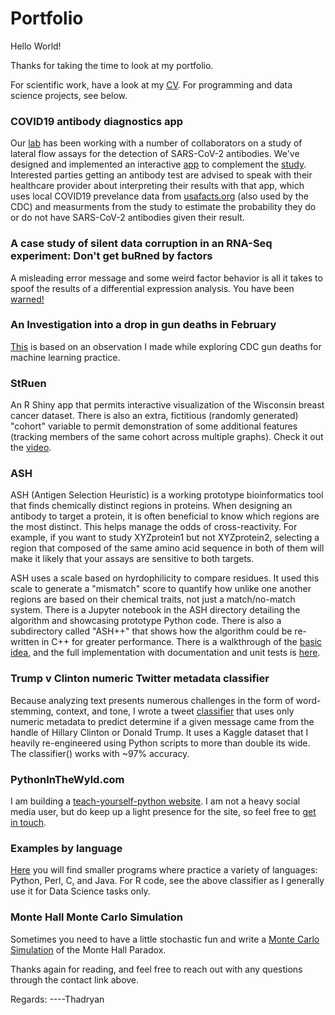 # Portfolio

Hello World!

Thanks for taking the time to look at my portfolio.

For scientific work, have a look at my [CV](https://sweeney-th.github.io/cv/). For programming and data science projects, see below.

### COVID19 antibody diagnostics app

Our [lab](https://www.omics.kitchen/) has been working with a number of collaborators on a study of lateral flow assays for the detection of SARS-CoV-2 antibodies. We've designed and implemented an interactive [app](https://covid.omics.kitchen/) to complement the [study](https://www.medrxiv.org/content/10.1101/2021.01.02.20248998v1). Interested parties getting an antibody test are advised to speak with their healthcare provider about interpreting their results with that app, which uses local COVID19 prevelance data from [usafacts.org](https://usafacts.org/visualizations/coronavirus-covid-19-spread-map/) (also used by the CDC) and measurments from the study to estimate the probability they do or do not have SARS-CoV-2 antibodies given their result.

### A case study of silent data corruption in an RNA-Seq experiment: Don't get buRned by factors

A misleading error message and some weird factor behavior is all it takes to spoof the results of a differential expression analysis. You have been [warned!](https://github.com/sweeney-th/type-issue-case-study)

### An Investigation into a drop in gun deaths in February

[This](http://pythoninthewyld.com/wp-content/uploads/2019/08/Main.nb_.html) is based on an observation I made while exploring CDC gun deaths for machine learning practice.

### StRuen

An R Shiny app that permits interactive visualization of the Wisconsin breast cancer dataset. There is also an extra, fictitious (randomly generated) "cohort" variable to permit demonstration of some additional features (tracking members of the same cohort across multiple graphs). Check it out the [video](https://www.youtube.com/watch?v=qcZ4sB-RUk4).

### ASH

ASH (Antigen Selection Heuristic) is a working prototype bioinformatics tool that finds chemically distinct regions in proteins. When designing an antibody to target a protein, it is often beneficial to know which regions are the most distinct. This helps manage the odds of cross-reactivity. For example, if you want to study XYZprotein1 but not XYZprotein2, selecting a region that composed of the same amino acid sequence in both of them will make it likely that your assays are sensitive to both targets.

ASH uses a scale based on hyrdophilicity to compare residues. It used this scale to generate a "mismatch" score to quantify how unlike one another regions are based on their chemical traits, not just a match/no-match system. There is a Jupyter notebook in the ASH directory detailing the algorithm and showcasing prototype Python code. There is also a subdirectory called "ASH++" that shows how the algorithm could be re-written in C++ for greater performance. There is a walkthrough of the [basic idea](https://github.com/sweeney-th/Portfolio/blob/master/Bioinformatics/ASH/documentation/ASH_demo.pdf), and the full implementation with documentation and unit tests is [here](https://github.com/sweeney-th/Portfolio/tree/master/Bioinformatics/ASH).

### Trump v Clinton numeric Twitter metadata classifier

Because analyzing text presents numerous challenges in the form of word-stemming, context, and tone, I wrote a tweet [classifier](https://nbviewer.jupyter.org/github/sweeney-th/Portfolio/blob/master/DataScience/TwitterClassifier/signatureProject.pdf) that uses only numeric metadata to predict determine if a given message came from the handle of Hillary Clinton or Donald Trump. It uses a Kaggle dataset that I heavily re-engineered using Python scripts to more than double its wide. The classifier() works with ~97% accuracy.

### PythonInTheWyld.com

I am building a [teach-yourself-python website](http://pythoninthewyld.com/). I am not a heavy social media user, but do keep up a light presence for the site, so feel free to [get in touch](http://pythoninthewyld.com/home/contact/).

### Examples by language

[Here](https://github.com/sweeney-th/Portfolio/tree/master/Misc/ExamplesByLanguage) you will find smaller programs where practice a variety of languages: Python, Perl, C, and Java. For R code, see the above classifier as I generally use it for Data Science tasks only.

### Monte Hall Monte Carlo Simulation

Sometimes you need to have a little stochastic fun and write a [Monte Carlo Simulation](https://github.com/sweeney-th/Portfolio/blob/master/Misc/MonteHall.py) of the Monte Hall Paradox.

Thanks again for reading, and feel free to reach out with any questions through the contact link above.

Regards:
----Thadryan

